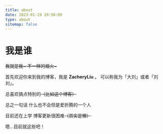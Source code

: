 ```yaml
---
title: about
date: 2023-01-19 19:58:09
type: about
sitemap: false
---
```


# 我是谁
<del>我就是我~ 不一样的烟火~</del>

首先欢迎你来到我的博客，我是 **ZacheryLiu** 。
可以称我为「大刘」或者「刘刘」。

总喜欢搞点特别的<del>（比如这个博客）</del>

总之一句话 什么也不会但是爱折腾的一个人

目前还在上学 博客更新很困难<del>（其实是懒）</del>

嗯...目前就这些吧！
